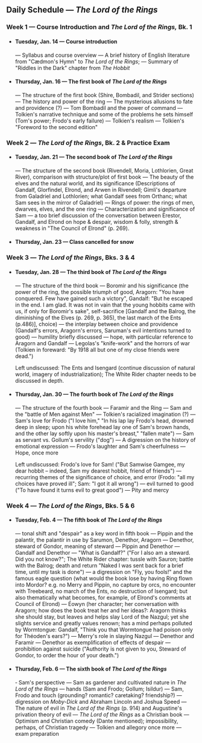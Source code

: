 ## Daily Schedule &mdash; *The Lord of the Rings*

### Week 1 &mdash; Course Introduction and *The Lord of the Rings,* Bk. 1
* #### Tuesday, Jan. 14 &mdash; Course introduction
  &mdash; Syllabus and course overview &mdash; A brief history of English literature from "Cædmon's Hymn" to *The Lord of the Rings*; &mdash; Summary of "Riddles in the Dark" chapter from *The Hobbit*
* #### Thursday, Jan. 16 &mdash; The first book of *The Lord of the Rings*
  &mdash; The structure of the first book (Shire, Bombadil, and Strider sections) &mdash; The history and power of the ring &mdash; The mysterious allusions to fate and providence (?) &mdash; Tom Bombadil and the power of command &mdash; Tolkien's narrative technique and some of the problems he sets himself (Tom's power; Frodo's early failure) &mdash; Tolkien's realism &mdash; Tolkien's "Foreword to the second edition"  

### Week 2 &mdash; *The Lord of the Rings*, Bk. 2 & Practice Exam
* #### Tuesday, Jan. 21 &mdash; The second book of *The Lord of the Rings*
  &mdash; The structure of the second book (Rivendell, Moria, Lothlorien, Great River), comparison with structure/plot of first book &mdash; The beauty of the elves and the natural world, and its significance (Descriptions of Gandalf, Glorfindel, Elrond, and Arwen in Rivendell; Gimli's departure from Galadriel and Lothlorien; what Gandalf sees from Orthanc; what Sam sees in the mirror of Galadriel) &mdash; Rings of power: the rings of men, dwarves, elves, and the one ring &mdash; Characterization and significance of Sam &mdash; a too brief discussion of the conversation between Erestor, Gandalf, and Elrond on hope & despair, wisdom & folly, strength & weakness in "The Council of Elrond" (p. 269).
    
* #### Thursday, Jan. 23 &mdash; Class cancelled for snow

### Week 3 &mdash; *The Lord of the Rings*, Bks. 3 & 4
* #### Tuesday, Jan. 28 &mdash; The third book of *The Lord of the Rings*
  &mdash; The structure of the third book &mdash; Boromir and his significance (the power of the ring, the possible triumph of good, Aragorn: "You have conquered. Few have gained such a victory", Gandalf: "But he escaped in the end. I am glad. It was not in vain that the young hobbits came with us, if only for Boromir's sake", self-sacrifice [Gandalf and the Balrog, the diminishing of the Elves (p. 269, p. 365), the last march of the Ents (p.486)], choice) &mdash; the interplay between choice and providence (Gandalf's errors, Aragorn's errors, Saruman's evil intentions turned to good) &mdash; humility briefly discussed &mdash; hope, with particular reference to Aragorn and Gandalf &mdash; Legolas's "knife-work" and the horrors of war (Tolkien in foreward: "By 1918 all but one of my close friends were dead.")

  Left undiscussed: The Ents and Isengard (continue discussion of natural world, imagery of industrialization); The White Rider chapter needs to be discussed in depth.
  
* #### Thursday, Jan. 30 &mdash; The fourth book of *The Lord of the Rings*
  &mdash; The structure of the fourth book &mdash; Faramir and the Ring &mdash; Sam and the "battle of Men against Men" &mdash; Tolkien's racialized imagination (?) &mdash; Sam's love for Frodo ("I love him," "In his lap lay Frodo's head, drowned deep in sleep; upon his white forehead lay one of Sam's brown hands, and the other lay softly upon his master's breast," "fallen mate") &mdash; Sam as servant vs. Gollum's servility ("dog") &mdash; A digression on the history of emotional expression &mdash; Frodo's laughter and Sam's cheerfulness &mdash; Hope, once more

  Left undiscussed: Frodo's love for Sam! ("But Samwise Gamgee, my dear hobbit – indeed, Sam my dearest hobbit, friend of friends") &mdash; recurring themes of the significance of choice, and error (Frodo: "all my choices have proved ill"; Sam: "I got it all wrong") &mdash; evil turned to good ("To have found it turns evil to great good") &mdash; Pity and mercy 

### Week 4 &mdash; *The Lord of the Rings*, Bks. 5 & 6 

* #### Tuesday, Feb. 4 &mdash; The fifth book of *The Lord of the Rings*
  &mdash; tonal shift and "despair" as a key word in fifth book &mdash; Pippin and the palantír, the palantír in use by Sarumon, Denethor, Aragorn &mdash; Denethor, steward of Gondor, meaning of steward &mdash; Pippin and Denethor &mdash; Gandalf and Denethor &mdash; "What is Gandalf?" ("For I also am a steward. Did you not know?"; The White Rider chapter: tussle with Sauron; battle with the Balrog; death and return "Naked I was sent back for a brief time, until my task is done") &mdash; a digression on "Fly, you fools!" and the famous eagle question (what would the book lose by having Ring flown into Mordor? e.g. no Merry and Pippin, no capture by orcs, no encounter with Treebeard, no march of the Ents, no destruction of Isengard; but also thematically what becomes, for example, of Elrond's comments at Council of Elrond) &mdash; Éowyn (her character; her conversation with Aragorn; how does the book treat her and her ideas?: Aragorn thinks she should stay, but leaves and helps slay Lord of the Nazgul; yet she slights service and greatly values renown; has a mind perhaps polluted by Wormtongue: Gandalf, "Think you that Wormtongue had poison only for Théoden's ears?") &mdash; Merry's role in slaying Nazgul &mdash; Denethor and Faramir &mdash; Denethor as exemplification of effects of despair &mdash; prohibition against suicide ("Authority is not given to you, Steward of Gondor, to order the hour of your death.")

* #### Thursday, Feb. 6 &mdash; The sixth book of *The Lord of the Rings*
  &dash; Sam's perspective &mdash; Sam as gardener and cultivated nature in *The Lord of the Rings* &mdash; hands (Sam and Frodo; Gollum; Isildur) &mdash; Sam, Frodo and touch (grounding? romantic? caretaking? friendship?) &mdash; digression on *Moby-Dick* and Abraham Lincoln and Joshua Speed &mdash; The nature of evil in *The Lord of the Rings* (p. 914) and Augustine's privation theory of evil &mdash; *The Lord of the Rings* as a Christian book &mdash; Optimism and Christian comedy (Dante mentioned); impossibility, perhaps, of Christian tragedy &mdash; Tolkien and allegory once more &mdash; exam preparation
 
